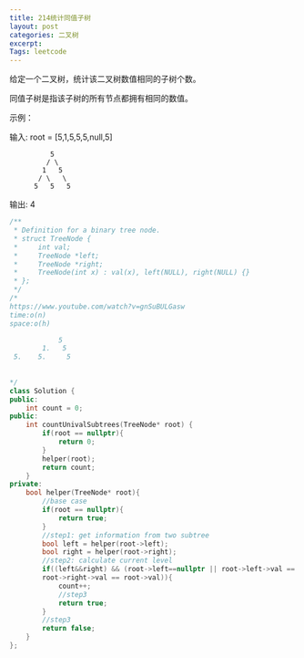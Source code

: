 ```yaml
---
title: 214统计同值子树
layout: post
categories: 二叉树
excerpt: 
Tags: leetcode
---
```


给定一个二叉树，统计该二叉树数值相同的子树个数。

同值子树是指该子树的所有节点都拥有相同的数值。

示例：

输入: root = [5,1,5,5,5,null,5]

              5
             / \
            1   5
           / \   \
          5   5   5

输出: 4

```c++
/**
 * Definition for a binary tree node.
 * struct TreeNode {
 *     int val;
 *     TreeNode *left;
 *     TreeNode *right;
 *     TreeNode(int x) : val(x), left(NULL), right(NULL) {}
 * };
 */
/*
https://www.youtube.com/watch?v=gnSuBULGasw
time:o(n)
space:o(h)

 			5
 		1.   5
 5.    5.     5
 
 
*/
class Solution {
public:
    int count = 0;
public:
    int countUnivalSubtrees(TreeNode* root) {
        if(root == nullptr){
            return 0;
        }
        helper(root);
        return count;
    }
private:
    bool helper(TreeNode* root){
      	//base case
        if(root == nullptr){
            return true;
        }
      	//step1: get information from two subtree
        bool left = helper(root->left);
        bool right = helper(root->right);
      	//step2: calculate current level
        if((left&&right) && (root->left==nullptr || root->left->val == root->val) && (root->right == nullptr || 
        root->right->val == root->val)){
            count++;
          	//step3
            return true;
        }
      	//step3
        return false;
    }
};
```

